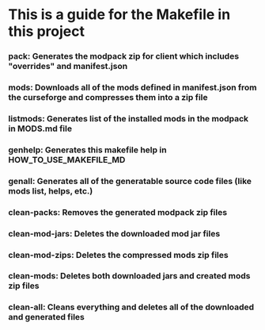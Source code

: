 # This is a guide for the Makefile in this project

### pack:                Generates the modpack zip for client which includes "overrides" and manifest.json
### mods:                Downloads all of the mods defined in manifest.json from the curseforge and compresses them into a zip file
### listmods:            Generates list of the installed mods in the modpack in MODS.md file
### genhelp:             Generates this makefile help in HOW_TO_USE_MAKEFILE_MD
### genall:              Generates all of the generatable source code files (like mods list, helps, etc.)
### clean-packs:         Removes the generated modpack zip files
### clean-mod-jars:      Deletes the downloaded mod jar files
### clean-mod-zips:      Deletes the compressed mods zip files
### clean-mods:          Deletes both downloaded jars and created mods zip files
### clean-all:           Cleans everything and deletes all of the downloaded and generated files
